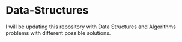 # Data-Structures
I will be updating this repository with Data Structures and Algorithms problems with different possible solutions.
